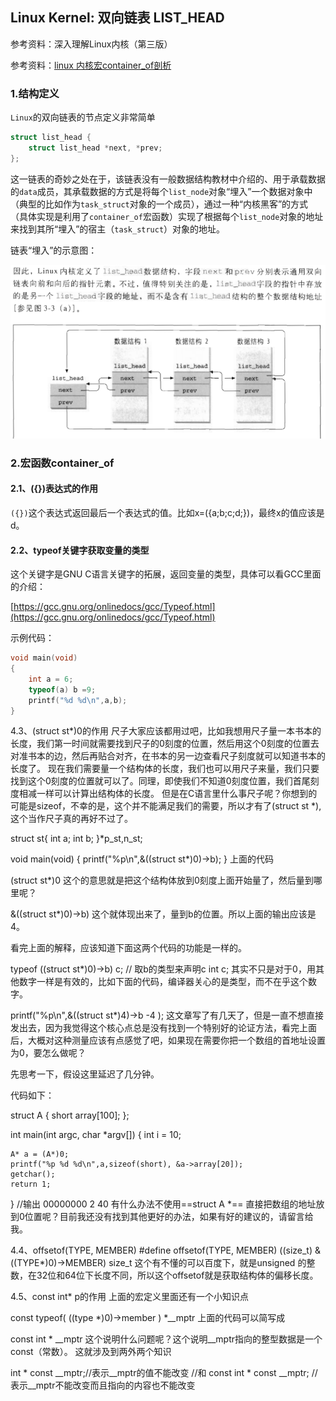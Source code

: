 ## Linux Kernel: 双向链表 LIST_HEAD

参考资料：深入理解Linux内核（第三版）

参考资料：[linux 内核宏container_of剖析](https://zhuanlan.zhihu.com/p/54932270)

### 1.结构定义

`Linux`的双向链表的节点定义非常简单

```c
struct list_head {
    struct list_head *next, *prev;
};
```

这一链表的奇妙之处在于，该链表没有一般数据结构教材中介绍的、用于承载数据的`data`成员，其承载数据的方式是将每个`list_node`对象“埋入”一个数据对象中（典型的比如作为`task_struct`对象的一个成员），通过一种“内核黑客”的方式（具体实现是利用了`container_of`宏函数）实现了根据每个`list_node`对象的地址来找到其所“埋入”的宿主（`task_struct`）对象的地址。

链表“埋入”的示意图：

![](/assets/lin101_001.PNG)

### 2.宏函数container_of

#### 2.1、({})表达式的作用

`({})`这个表达式返回最后一个表达式的值。比如x=({a;b;c;d;})，最终x的值应该是d。

#### 2.2、typeof关键字获取变量的类型

这个关键字是GNU C语言关键字的拓展，返回变量的类型，具体可以看GCC里面的介绍：

[https://gcc.gnu.org/onlinedocs/gcc/Typeof.html](https://gcc.gnu.org/onlinedocs/gcc/Typeof.html)

示例代码：
```c
void main(void)
{
    int a = 6;
    typeof(a) b =9;
    printf("%d %d\n",a,b);
}
```
4.3、(struct st*)0的作用
尺子大家应该都用过吧，比如我想用尺子量一本书本的长度，我们第一时间就需要找到尺子的0刻度的位置，然后用这个0刻度的位置去对准书本的边，然后再贴合对齐，在书本的另一边查看尺子刻度就可以知道书本的长度了。
现在我们需要量一个结构体的长度，我们也可以用尺子来量，我们只要找到这个0刻度的位置就可以了。同理，即使我们不知道0刻度位置，我们首尾刻度相减一样可以计算出结构体的长度。
但是在C语言里什么事尺子呢？你想到的可能是sizeof，不幸的是，这个并不能满足我们的需要，所以才有了(struct st *),这个当作尺子真的再好不过了。

struct st{
    int a;
    int b;
}*p_st,n_st;

void main(void)
{
    printf("%p\n",&((struct st*)0)->b);
}
上面的代码

(struct st*)0
这个的意思就是把这个结构体放到0刻度上面开始量了，然后量到哪里呢？

&((struct st*)0)->b)
这个就体现出来了，量到b的位置。所以上面的输出应该是4。

看完上面的解释，应该知道下面这两个代码的功能是一样的。

typeof ((struct st*)0)->b) c; // 取b的类型来声明c
int c;
其实不只是对于0，用其他数字一样是有效的，比如下面的代码，编译器关心的是类型，而不在乎这个数字。

printf("%p\n",&((struct st*)4)->b  -4 );
这文章写了有几天了，但是一直不想直接发出去，因为我觉得这个核心点总是没有找到一个特别好的论证方法，看完上面后，大概对这种测量应该有点感觉了吧，如果现在需要你把一个数组的首地址设置为0，要怎么做呢？

先思考一下，假设这里延迟了几分钟。

代码如下：

struct A {
    short array[100];
};

int main(int argc, char *argv[])
{
    int i = 10;

    A* a = (A*)0;
    printf("%p %d %d\n",a,sizeof(short), &a->array[20]);
    getchar();
    return 1;
}
//输出 00000000 2 40
有什么办法不使用==struct A *== 直接把数组的地址放到0位置呢？目前我还没有找到其他更好的办法，如果有好的建议的，请留言给我。

4.4、offsetof(TYPE, MEMBER)
#define offsetof(TYPE, MEMBER) ((size_t) &((TYPE*)0)->MEMBER)
size_t 这个有不懂的可以百度下，就是unsigned 的整数，在32位和64位下长度不同，所以这个offsetof就是获取结构体的偏移长度。

4.5、const int* p的作用
上面的宏定义里面还有一个小知识点

const typeof( ((type *)0)->member ) *__mptr
上面的代码可以简写成

const int * __mptr
这个说明什么问题呢？这个说明__mptr指向的整型数据是一个const（常数）。
这就涉及到两外两个知识

int * const __mptr;//表示__mptr的值不能改变
//和
const int * const __mptr; //表示__mptr不能改变而且指向的内容也不能改变